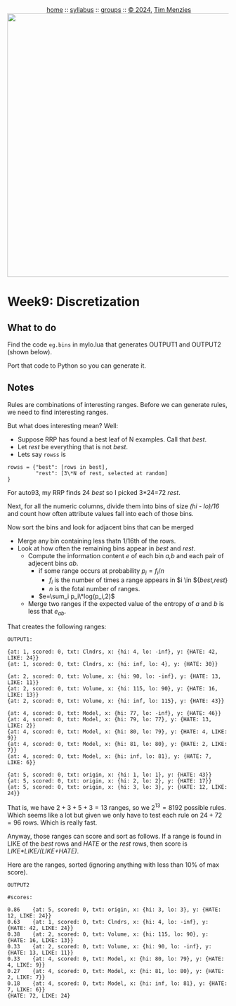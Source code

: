 <a name=top><br>
  <p align=center>&nbsp;<a href="/README.md#top">home</a> ::
  <a href="/docs/syllabus.md#top">syllabus</a> ::
  <a href="https://docs.google.com/spreadsheets/d/16yxmklx4zvmfAHE7QocOQZZ4v4UxD5ktJHWMJEjBcMI/edit#gid=0">groups</a> ::
  <a href="/LICENSE.md#top">&copy;&nbsp;2024</a>, <a href="http:/timm.fyi">Tim Menzies</a><br>
  <a href="/README.md#top"><img width=600  
     src="/etc/img/ase24.png"></a></p>

# Week9: Discretization

## What to do

Find the code `eg.bins` in mylo.lua that  generates OUTPUT1 and OUTPUT2 (shown below).

Port that code to Python so you can generate it.

## Notes

Rules are combinations of interesting ranges. Before we can generate rules,
we need to find interesting ranges.

But what does interesting mean? Well:

- Suppose RRP has found a best leaf of N examples. Call that _best_.
- Let _rest_ be everything that is not _best_.
- Lets say `rowss` is

```
rowss = {"best": [rows in best],
         "rest": [3\*N of rest, selected at random]
}
```

For auto93, my RRP finds 24 _best_ so I picked  3\*24=72 _rest_. 

Next, for all the numeric columns, divide them into bins of size _(hi - lo)/16_ and count how often
attribute values fall into each of those bins.

Now sort the bins and look for adjacent bins that can be merged
- Merge any bin containing less thatn 1/16th of the rows.
- Look at how often the remaining bins appear in _best_ and _rest_.
  - Compute the information content $e$ of each bin _a,b_ and each pair of adjecent bins _ab_.
    - if some range occurs at probability $p_i=f_i/n$
      - $f_i$ is the number of times a range appears in $i \in ${_best,rest_}  
      - $n$ is the fotal number of ranges.
    - $e=\sum_i p_i\*log(p_i,2)$
  - Merge two ranges if the expected value of the entropy of $a$ and $b$  is less that
    $e_{ab}$.

That creates the following ranges:

``` 
OUTPUT1:

{at: 1, scored: 0, txt: Clndrs, x: {hi: 4, lo: -inf}, y: {HATE: 42, LIKE: 24}}
{at: 1, scored: 0, txt: Clndrs, x: {hi: inf, lo: 4}, y: {HATE: 30}}

{at: 2, scored: 0, txt: Volume, x: {hi: 90, lo: -inf}, y: {HATE: 13, LIKE: 11}}
{at: 2, scored: 0, txt: Volume, x: {hi: 115, lo: 90}, y: {HATE: 16, LIKE: 13}}
{at: 2, scored: 0, txt: Volume, x: {hi: inf, lo: 115}, y: {HATE: 43}}

{at: 4, scored: 0, txt: Model, x: {hi: 77, lo: -inf}, y: {HATE: 46}}
{at: 4, scored: 0, txt: Model, x: {hi: 79, lo: 77}, y: {HATE: 13, LIKE: 2}}
{at: 4, scored: 0, txt: Model, x: {hi: 80, lo: 79}, y: {HATE: 4, LIKE: 9}}
{at: 4, scored: 0, txt: Model, x: {hi: 81, lo: 80}, y: {HATE: 2, LIKE: 7}}
{at: 4, scored: 0, txt: Model, x: {hi: inf, lo: 81}, y: {HATE: 7, LIKE: 6}}

{at: 5, scored: 0, txt: origin, x: {hi: 1, lo: 1}, y: {HATE: 43}}
{at: 5, scored: 0, txt: origin, x: {hi: 2, lo: 2}, y: {HATE: 17}}
{at: 5, scored: 0, txt: origin, x: {hi: 3, lo: 3}, y: {HATE: 12, LIKE: 24}}
```

That is, we have $2+3+5+3=13$ ranges, so we $2^{13}=8192$ possible rules. Which seems like
a lot but given we only have to test each rule on $24+72=96$ rows.  Which is  really fast.

Anyway, those ranges can score and sort as follows. If a range is found in LIKE of the _best_ rows
and _HATE_ or the _rest_ rows, then score is _LIKE\*LIKE/(LIKE+HATE)_.

Here are the ranges, sorted (ignoring anything with less than 10% of max score). 

```
OUTPUT2

#scores:

0.86	{at: 5, scored: 0, txt: origin, x: {hi: 3, lo: 3}, y: {HATE: 12, LIKE: 24}}
0.63	{at: 1, scored: 0, txt: Clndrs, x: {hi: 4, lo: -inf}, y: {HATE: 42, LIKE: 24}}
0.38	{at: 2, scored: 0, txt: Volume, x: {hi: 115, lo: 90}, y: {HATE: 16, LIKE: 13}}
0.33	{at: 2, scored: 0, txt: Volume, x: {hi: 90, lo: -inf}, y: {HATE: 13, LIKE: 11}}
0.33	{at: 4, scored: 0, txt: Model, x: {hi: 80, lo: 79}, y: {HATE: 4, LIKE: 9}}
0.27	{at: 4, scored: 0, txt: Model, x: {hi: 81, lo: 80}, y: {HATE: 2, LIKE: 7}}
0.18	{at: 4, scored: 0, txt: Model, x: {hi: inf, lo: 81}, y: {HATE: 7, LIKE: 6}}
{HATE: 72, LIKE: 24}
```
